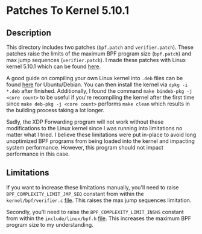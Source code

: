 # Patches To Kernel 5.10.1
## Description
This directory includes two patches (`bpf.patch` and `verifier.patch`). These patches raise the limits of the maximum BPF program size (`bpf.patch`) and max jump sequences (`verifier.patch`). I made these patches with Linux kernel 5.10.1 which can be found [here](https://cdn.kernel.org/pub/linux/kernel/v5.x/). 

A good guide on compiling your own Linux kernel into `.deb` files can be found [here](https://www.linode.com/docs/guides/custom-compiled-kernel-debian-ubuntu/) for Ubuntu/Debian. You can then install the kernel via `dpkg -i *.deb` after finished. Additionally, I found the command `make bindeb-pkg -j <core count>` to be useful if you're recompiling the kernel after the first time since `make deb-pkg -j <core count>` performs `make clean` which results in the building process taking a lot longer. 

Sadly, the XDP Forwarding program will not work without these modifications to the Linux kernel since I was running into limitations no matter what I tried. I believe these limitations were put in-place to avoid long unoptimized BPF programs from being loaded into the kernel and impacting system performance. However, this program should not impact performance in this case.

## Limitations
If you want to increase these limitations manually, you'll need to raise `BPF_COMPLEXITY_LIMIT_JMP_SEQ` constant from within the `kernel/bpf/verifier.c` [file](https://elixir.bootlin.com/linux/latest/source/kernel/bpf/verifier.c#L178). This raises the max jump sequences limitation.

Secondly, you'll need to raise the `BPF_COMPLEXITY_LIMIT_INSNS` constant from within the `include/linux/bpf.h` [file](https://elixir.bootlin.com/linux/v5.10.1/source/include/linux/bpf.h#L964). This increases the maximum BPF program size to my understanding.